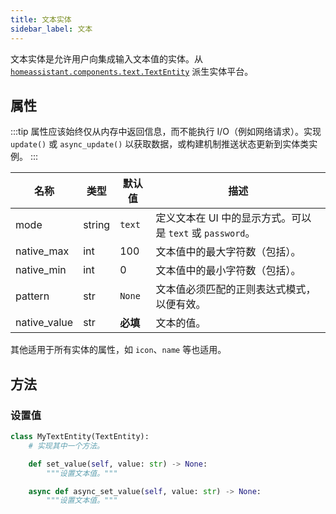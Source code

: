 ```yaml
---
title: 文本实体
sidebar_label: 文本
---
```


文本实体是允许用户向集成输入文本值的实体。从 [`homeassistant.components.text.TextEntity`](https://github.com/home-assistant/home-assistant/blob/master/homeassistant/components/text/__init__.py) 派生实体平台。

## 属性

:::tip
属性应该始终仅从内存中返回信息，而不能执行 I/O（例如网络请求）。实现 `update()` 或 `async_update()` 以获取数据，或构建机制推送状态更新到实体类实例。
:::

| 名称 | 类型 | 默认值 | 描述
| ---- | ---- | ------- | -----------
| mode | string | `text` | 定义文本在 UI 中的显示方式。可以是 `text` 或 `password`。
| native_max | int | 100 | 文本值中的最大字符数（包括）。
| native_min | int | 0 | 文本值中的最小字符数（包括）。
| pattern | str | `None` | 文本值必须匹配的正则表达式模式，以便有效。
| native_value | str | **必填** | 文本的值。

其他适用于所有实体的属性，如 `icon`、`name` 等也适用。


## 方法

### 设置值

```python
class MyTextEntity(TextEntity):
    # 实现其中一个方法。

    def set_value(self, value: str) -> None:
        """设置文本值。"""

    async def async_set_value(self, value: str) -> None:
        """设置文本值。"""